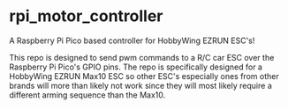 # rpi_motor_controller
A Raspberry Pi Pico based controller for HobbyWing EZRUN ESC's!

This repo is designed to send pwm commands to a R/C car ESC over the Raspberry Pi Pico's GPIO pins.
The repo is specifically designed for a HobbyWing EZRUN Max10 ESC so other ESC's especially ones from
other brands will more than likely not work since they will most likely require a different arming sequence
than the Max10.

